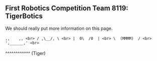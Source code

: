 ## First Robotics Competition Team 8119: TigerBotics
We should really put more information on this page.
<br><br>
``
     ,,    ,, <br>
    / ,\__/, \ <br>
   |  0\  /0  | <br>
   \  (MMMM)  / <br>
    ',______,' <br>
``
<br>
<br>
   ^^^^^^^^^^^^
      (Tiger)

<!-- just put more stuff here -->
